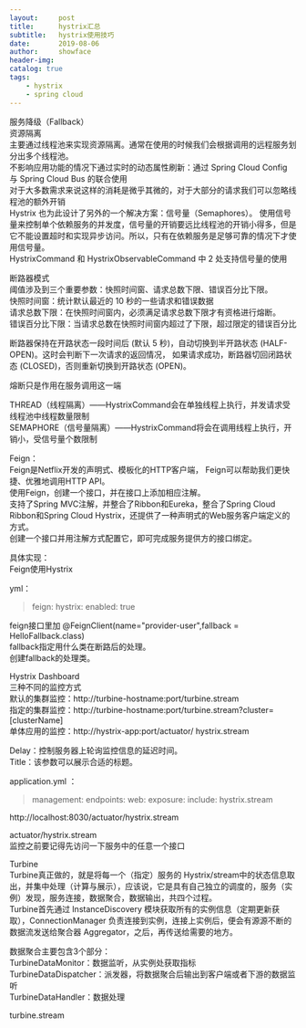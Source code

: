 ```yaml
---
layout:     post
title:      hystrix汇总
subtitle:   hystrix使用技巧
date:       2019-08-06
author:     showface
header-img: 
catalog: true
tags:
    - hystrix
    - spring cloud
---
```


>


服务降级（Fallback）  
资源隔离  
主要通过线程池来实现资源隔离。通常在使用的时候我们会根据调用的远程服务划分出多个线程池。  
不影响应用功能的情况下通过实时的动态属性刷新：通过 Spring Cloud Config 与 Spring Cloud Bus 的联合使用  
对于大多数需求来说这样的消耗是微乎其微的，对于大部分的请求我们可以忽略线程池的额外开销  
Hystrix 也为此设计了另外的一个解决方案：信号量（Semaphores）。
使用信号量来控制单个依赖服务的并发度，信号量的开销要远比线程池的开销小得多，但是它不能设置超时和实现异步访问。所以，只有在依赖服务是足够可靠的情况下才使用信号量。  
HystrixCommand 和 HystrixObservableCommand 中 2 处支持信号量的使用  
  
断路器模式  
阈值涉及到三个重要参数：快照时间窗、请求总数下限、错误百分比下限。  
快照时间窗：统计默认最近的 10 秒的一些请求和错误数据  
请求总数下限：在快照时间窗内，必须满足请求总数下限才有资格进行熔断。  
错误百分比下限：当请求总数在快照时间窗内超过了下限，超过限定的错误百分比  

断路器保持在开路状态一段时间后 (默认 5 秒)，自动切换到半开路状态 (HALF-OPEN)。这时会判断下一次请求的返回情况，
如果请求成功，断路器切回闭路状态 (CLOSED)，否则重新切换到开路状态 (OPEN)。  

熔断只是作用在服务调用这一端  

THREAD（线程隔离）——HystrixCommand会在单独线程上执行，并发请求受线程池中线程数量限制  
SEMAPHORE（信号量隔离）——HystrixCommand将会在调用线程上执行，开销小，受信号量个数限制  

Feign：  
Feign是Netflix开发的声明式、模板化的HTTP客户端， Feign可以帮助我们更快捷、优雅地调用HTTP API。  
使用Feign，创建一个接口，并在接口上添加相应注解。  
支持了Spring MVC注解，并整合了Ribbon和Eureka，整合了Spring Cloud Ribbon和Spring Cloud Hystrix，还提供了一种声明式的Web服务客户端定义的方式。  
创建一个接口并用注解方式配置它，即可完成服务提供方的接口绑定。  


具体实现：  
Feign使用Hystrix  

yml：
>feign:
  hystrix:
    enabled: true


feign接口里加
@FeignClient(name="provider-user",fallback = HelloFallback.class)   		
fallback指定用什么类在断路后的处理。  
创建fallback的处理类。  

Hystrix Dashboard  
三种不同的监控方式  
默认的集群监控：http://turbine-hostname:port/turbine.stream   
指定的集群监控：http://turbine-hostname:port/turbine.stream?cluster=[clusterName]   
单体应用的监控：http://hystrix-app:port/actuator/ hystrix.stream  

Delay：控制服务器上轮询监控信息的延迟时间。  
Title：该参数可以展示合适的标题。  

application.yml ：
>management:
  endpoints:
    web:
      exposure:
        include: hystrix.stream


http://localhost:8030/actuator/hystrix.stream  

actuator/hystrix.stream  
监控之前要记得先访问一下服务中的任意一个接口  
  
Turbine  
Turbine真正做的，就是将每一个（指定）服务的 Hystrix/stream中的状态信息取出，并集中处理（计算与展示），应该说，它是具有自己独立的调度的，服务（实例）发现，服务连接，数据聚合，数据输出，共四个过程。  
Turbine首先通过 InstanceDiscovery 模块获取所有的实例信息（定期更新获取），ConnectionManager 负责连接到实例，连接上实例后，便会有源源不断的数据流发送给聚合器 Aggregator，之后，再传送给需要的地方。  

数据聚合主要包含3个部分：  
TurbineDataMonitor：数据监听，从实例处获取指标  
TurbineDataDispatcher：派发器，将数据聚合后输出到客户端或者下游的数据监听  
TurbineDataHandler：数据处理  

turbine.stream  

